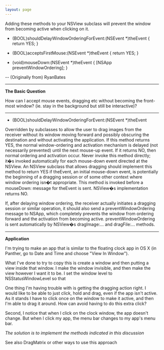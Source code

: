 ```yaml
---
layout: page
---
```


Adding these methods to your NSView subclass will prevent the window from becoming active when clicking on it.

    
- (BOOL)shouldDelayWindowOrderingForEvent:(NSEvent *)theEvent
{
        return YES;
}

- (BOOL)acceptsFirstMouse:(NSEvent *)theEvent
{
        return YES; 
}

- (void)mouseDown:(NSEvent *)theEvent
{
        [NSApp preventWindowOrdering]; 
}


-- (Originally from) RyanBates

----

**The Basic Question**

How can I accept mouse events, dragging etc without becoming the front-most window? (ie. stay in the background but still be interactive)?

----

- (BOOL)shouldDelayWindowOrderingForEvent:(NSEvent *)theEvent

Overridden by subclasses to allow the user to drag images from the receiver without its window moving forward and possibly obscuring the destination and without activating the application. If this method returns YES, the normal window-ordering and activation mechanism is delayed (not necessarily prevented) until the next mouse-up event. If it returns NO, then normal ordering and activation occur. Never invoke this method directly; it�s invoked automatically for each mouse-down event directed at the NSView.
An NSView subclass that allows dragging should implement this method to return YES if theEvent, an initial mouse-down event, is potentially the beginning of a dragging session or of some other context where window ordering isn�t appropriate. This method is invoked before a mouseDown: message for theEvent is sent. NSView�s implementation returns NO.

If, after delaying window ordering, the receiver actually initiates a dragging session or similar operation, it should also send a preventWindowOrdering message to NSApp, which completely prevents the window from ordering forward and the activation from becoming active. preventWindowOrdering is sent automatically by NSView�s dragImage:... and dragFile:... methods.

----

**Application**

I'm trying to make an app that is similar to the floating clock app in OS X (in Panther, go to Date and Time and choose "View In Window").

What I've done to try to copy this is create a window and then putting a view inside that window.  I make the window invisible, and then make the view however I want it to be.  I set the window level to NSStatusWindowLevel so that 

One thing I'm having trouble with is getting the dragging action right.  I would like to be able to just click, hold and drag, even if the app isn't active.  As it stands I have to click once on the window to make it active, and then I'm able to drag it around.  How can avoid having to do this extra click?

Second, I notice that when I click on the clock window, the app doesn't change.  But when I click my app, the menu bar changes to my app's menu bar.

*The solution is to implement the methods indicated in this discussion*

See also DragMatrix or other ways to use this approach
